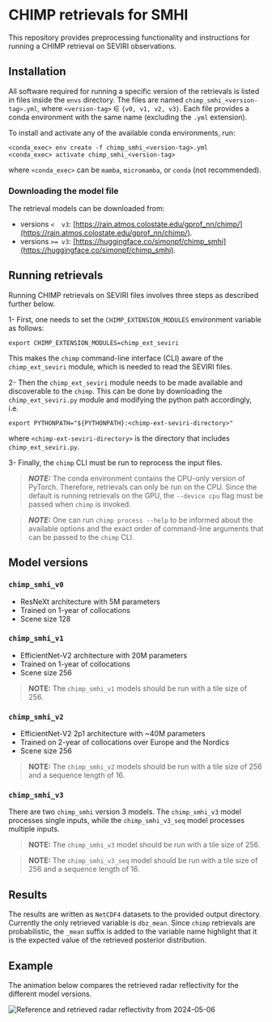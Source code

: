 # CHIMP retrievals for SMHI

This repository provides preprocessing functionality and instructions for running a CHIMP retrieval on SEVIRI observations. 

## Installation

All software required for running a specific version of the retrievals is listed in files inside the `envs` directory. The files are named `chimp_smhi_<version-tag>.yml`, where `<version-tag>` $\in$ `{v0, v1, v2, v3}`. Each file provides a conda environment with the same name (excluding the `.yml` extension).

To install and activate any of the available conda environments, run:

``` shellsession
<conda_exec> env create -f chimp_smhi_<version-tag>.yml
<conda_exec> activate chimp_smhi_<version-tag>
```
where `<conda_exec>` can be `mamba`, `micromamba`, or `conda` (not recommended).

### Downloading the model file

The retrieval models can be downloaded from:
 - versions `<  v3`: [https://rain.atmos.colostate.edu/gprof_nn/chimp/](https://rain.atmos.colostate.edu/gprof_nn/chimp/).
 - versions `>= v3`: [https://huggingface.co/simonpf/chimp_smhi](https://huggingface.co/simonpf/chimp_smhi).

## Running retrievals

Running CHIMP retrievals on SEVIRI files involves three steps as described further below.


1- First, one needs to set the `CHIMP_EXTENSION_MODULES` environment variable as follows:
```
export CHIMP_EXTENSION_MODULES=chimp_ext_seviri
```
This makes the `chimp` command-line interface (CLI) aware of the `chimp_ext_seviri` module, which is needed to read the SEVIRI files.

2- Then the `chimp_ext_seviri` module needs to be made available and discoverable to the `chimp`. This can be done by downloading the `chimp_ext_seviri.py` module and modifying the python path accordingly, i.e.
```
export PYTHONPATH="${PYTHONPATH}:<chimp-ext-seviri-directory>"
```
where `<chimp-ext-seviri-directory>` is the directory that includes `chimp_ext_seviri.py`.

3- Finally, the `chimp` CLI must be run to reprocess the input files.

> ***NOTE:*** The conda environment contains the CPU-only version of PyTorch. Therefore, retrievals can only be run on the CPU. Since the default is running retrievals on the GPU, the ``--device cpu`` flag must be passed when ``chimp`` is invoked.

> ***NOTE:*** One can run `chimp process --help` to be informed about the available options and the exact order of command-line arguments that can be passed to the `chimp` CLI.

## Model versions

### ``chimp_smhi_v0``

- ResNeXt architecture with 5M parameters
- Trained on 1-year of collocations
- Scene size 128


### ``chimp_smhi_v1``

- EfficientNet-V2 architecture with 20M parameters
- Trained on 1-year of collocations
- Scene size 256

> **NOTE:** The ``chimp_smhi_v1``  models should be run with a tile size of 256.

### ``chimp_smhi_v2``

- EfficientNet-V2 2p1 architecture with ~40M parameters
- Trained on 2-year of collocations over Europe and the Nordics
- Scene size 256

> **NOTE:** The ``chimp_smhi_v2``  models should be run with a tile size of 256 and
a sequence length of 16.

### ``chimp_smhi_v3``

There are two ``chimp_smhi`` version 3 models. The ``chimp_smhi_v3`` model processes single inputs, while the ``chimp_smhi_v3_seq`` model processes multiple inputs.

> **NOTE:** The ``chimp_smhi_v3``  model should be run with a tile size of 256.

> **NOTE:** The ``chimp_smhi_v3_seq``  model should be run with a tile size of 256 and a sequence length of 16.

## Results

The results are written as `NetCDF4` datasets to the provided output directory.
Currently the only retrieved variable is ``dbz_mean``. Since ``chimp``
retrievals are probabilistic, the ``_mean`` suffix is added to the variable name
highlight that it is the expected value of the retrieved posterior distribution.

## Example

The animation below compares the retrieved radar reflectivity for the different model versions.

![Reference and retrieved radar reflectivity from 2024-05-06](figs/chimp_smhi.gif)
